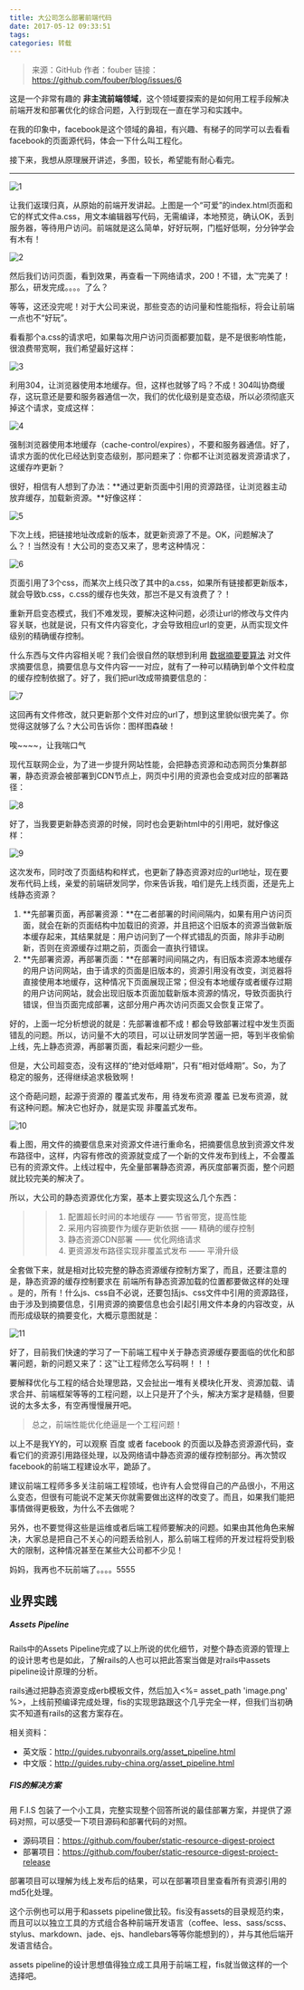 ```yaml
---
title: 大公司怎么部署前端代码
date: 2017-05-12 09:33:51
tags:
categories: 转载
---
```


>来源：GitHub
>作者：fouber
>链接：https://github.com/fouber/blog/issues/6

这是一个非常有趣的 **非主流前端领域**，这个领域要探索的是如何用工程手段解决前端开发和部署优化的综合问题，入行到现在一直在学习和实践中。

在我的印象中，facebook是这个领域的鼻祖，有兴趣、有梯子的同学可以去看看facebook的页面源代码，体会一下什么叫工程化。

接下来，我想从原理展开讲述，多图，较长，希望能有耐心看完。

----

![1](https://raw.githubusercontent.com/fouber/blog/master/assets/resource/01.png)

让我们返璞归真，从原始的前端开发讲起。上图是一个“可爱”的index.html页面和它的样式文件a.css，用文本编辑器写代码，无需编译，本地预览，确认OK，丢到服务器，等待用户访问。前端就是这么简单，好好玩啊，门槛好低啊，分分钟学会有木有！

![2](https://raw.githubusercontent.com/fouber/blog/master/assets/resource/02.png)

然后我们访问页面，看到效果，再查看一下网络请求，200！不错，太™完美了！那么，研发完成。。。。了么？

等等，这还没完呢！对于大公司来说，那些变态的访问量和性能指标，将会让前端一点也不“好玩”。

看看那个a.css的请求吧，如果每次用户访问页面都要加载，是不是很影响性能，很浪费带宽啊，我们希望最好这样：

![3](https://raw.githubusercontent.com/fouber/blog/master/assets/resource/03.png)

利用304，让浏览器使用本地缓存。但，这样也就够了吗？不成！304叫协商缓存，这玩意还是要和服务器通信一次，我们的优化级别是变态级，所以必须彻底灭掉这个请求，变成这样：

![4](https://raw.githubusercontent.com/fouber/blog/master/assets/resource/04.png)

强制浏览器使用本地缓存（cache-control/expires），不要和服务器通信。好了，请求方面的优化已经达到变态级别，那问题来了：你都不让浏览器发资源请求了，这缓存咋更新？

很好，相信有人想到了办法：**通过更新页面中引用的资源路径，让浏览器主动放弃缓存，加载新资源。**好像这样：

![5](https://raw.githubusercontent.com/fouber/blog/master/assets/resource/05.png)

下次上线，把链接地址改成新的版本，就更新资源了不是。OK，问题解决了么？！当然没有！大公司的变态又来了，思考这种情况：

![6](https://raw.githubusercontent.com/fouber/blog/master/assets/resource/07.png)

页面引用了3个css，而某次上线只改了其中的a.css，如果所有链接都更新版本，就会导致b.css，c.css的缓存也失效，那岂不是又有浪费了？！

重新开启变态模式，我们不难发现，要解决这种问题，必须让url的修改与文件内容关联，也就是说，只有文件内容变化，才会导致相应url的变更，从而实现文件级别的精确缓存控制。

什么东西与文件内容相关呢？我们会很自然的联想到利用 [数据摘要要算法](http://baike.baidu.com/view/10961371.htm) 对文件求摘要信息，摘要信息与文件内容一一对应，就有了一种可以精确到单个文件粒度的缓存控制依据了。好了，我们把url改成带摘要信息的：

![7](https://raw.githubusercontent.com/fouber/blog/master/assets/resource/08.png)

这回再有文件修改，就只更新那个文件对应的url了，想到这里貌似很完美了。你觉得这就够了么？大公司告诉你：图样图森破！

唉~~~~，让我喘口气

现代互联网企业，为了进一步提升网站性能，会把静态资源和动态网页分集群部署，静态资源会被部署到CDN节点上，网页中引用的资源也会变成对应的部署路径：

![8](https://raw.githubusercontent.com/fouber/blog/master/assets/resource/09.png)

好了，当我要更新静态资源的时候，同时也会更新html中的引用吧，就好像这样：

![9](https://raw.githubusercontent.com/fouber/blog/master/assets/resource/10.png)

这次发布，同时改了页面结构和样式，也更新了静态资源对应的url地址，现在要发布代码上线，亲爱的前端研发同学，你来告诉我，咱们是先上线页面，还是先上线静态资源？

1. **先部署页面，再部署资源：**在二者部署的时间间隔内，如果有用户访问页面，就会在新的页面结构中加载旧的资源，并且把这个旧版本的资源当做新版本缓存起来，其结果就是：用户访问到了一个样式错乱的页面，除非手动刷新，否则在资源缓存过期之前，页面会一直执行错误。
2. **先部署资源，再部署页面：**在部署时间间隔之内，有旧版本资源本地缓存的用户访问网站，由于请求的页面是旧版本的，资源引用没有改变，浏览器将直接使用本地缓存，这种情况下页面展现正常；但没有本地缓存或者缓存过期的用户访问网站，就会出现旧版本页面加载新版本资源的情况，导致页面执行错误，但当页面完成部署，这部分用户再次访问页面又会恢复正常了。


好的，上面一坨分析想说的就是：先部署谁都不成！都会导致部署过程中发生页面错乱的问题。所以，访问量不大的项目，可以让研发同学苦逼一把，等到半夜偷偷上线，先上静态资源，再部署页面，看起来问题少一些。

但是，大公司超变态，没有这样的“绝对低峰期”，只有“相对低峰期”。So，为了稳定的服务，还得继续追求极致啊！

这个奇葩问题，起源于资源的 覆盖式发布，用 待发布资源 覆盖 已发布资源，就有这种问题。解决它也好办，就是实现 非覆盖式发布。

![10](https://raw.githubusercontent.com/fouber/blog/master/assets/resource/11.png)

看上图，用文件的摘要信息来对资源文件进行重命名，把摘要信息放到资源文件发布路径中，这样，内容有修改的资源就变成了一个新的文件发布到线上，不会覆盖已有的资源文件。上线过程中，先全量部署静态资源，再灰度部署页面，整个问题就比较完美的解决了。

所以，大公司的静态资源优化方案，基本上要实现这么几个东西：

>>1. 配置超长时间的本地缓存 —— 节省带宽，提高性能
>>2. 采用内容摘要作为缓存更新依据 —— 精确的缓存控制
>>3. 静态资源CDN部署 —— 优化网络请求
>>4. 更资源发布路径实现非覆盖式发布 —— 平滑升级

全套做下来，就是相对比较完整的静态资源缓存控制方案了，而且，还要注意的是，静态资源的缓存控制要求在 前端所有静态资源加载的位置都要做这样的处理 。是的，所有！什么js、css自不必说，还要包括js、css文件中引用的资源路径，由于涉及到摘要信息，引用资源的摘要信息也会引起引用文件本身的内容改变，从而形成级联的摘要变化，大概示意图就是：

![11](https://raw.githubusercontent.com/fouber/blog/master/assets/resource/14.png)

好了，目前我们快速的学习了一下前端工程中关于静态资源缓存要面临的优化和部署问题，新的问题又来了：这™让工程师怎么写码啊！！！

要解释优化与工程的结合处理思路，又会扯出一堆有关模块化开发、资源加载、请求合并、前端框架等等的工程问题，以上只是开了个头，解决方案才是精髓，但要说的太多太多，有空再慢慢展开吧。

>总之，前端性能优化绝逼是一个工程问题！

以上不是我YY的，可以观察 百度 或者 facebook 的页面以及静态资源源代码，查看它们的资源引用路径处理，以及网络请中静态资源的缓存控制部分。再次赞叹facebook的前端工程建设水平，跪舔了。

建议前端工程师多多关注前端工程领域，也许有人会觉得自己的产品很小，不用这么变态，但很有可能说不定某天你就需要做出这样的改变了。而且，如果我们能把事情做得更极致，为什么不去做呢？

另外，也不要觉得这些是运维或者后端工程师要解决的问题。如果由其他角色来解决，大家总是把自己不关心的问题丢给别人，那么前端工程师的开发过程将受到极大的限制，这种情况甚至在某些大公司都不少见！

妈妈，我再也不玩前端了。。。。5555

## 业界实践

##### Assets Pipeline

Rails中的Assets Pipeline完成了以上所说的优化细节，对整个静态资源的管理上的设计思考也是如此，了解rails的人也可以把此答案当做是对rails中assets pipeline设计原理的分析。

rails通过把静态资源变成erb模板文件，然后加入<%= asset_path 'image.png' %>，上线前预编译完成处理，fis的实现思路跟这个几乎完全一样，但我们当初确实不知道有rails的这套方案存在。

相关资料：

* 英文版：http://guides.rubyonrails.org/asset_pipeline.html
* 中文版：http://guides.ruby-china.org/asset_pipeline.html

##### FIS的解决方案

用 F.I.S 包装了一个小工具，完整实现整个回答所说的最佳部署方案，并提供了源码对照，可以感受一下项目源码和部署代码的对照。

* 源码项目：https://github.com/fouber/static-resource-digest-project
* 部署项目：https://github.com/fouber/static-resource-digest-project-release

部署项目可以理解为线上发布后的结果，可以在部署项目里查看所有资源引用的md5化处理。

这个示例也可以用于和assets pipeline做比较。fis没有assets的目录规范约束，而且可以以独立工具的方式组合各种前端开发语言（coffee、less、sass/scss、stylus、markdown、jade、ejs、handlebars等等你能想到的），并与其他后端开发语言结合。

assets pipeline的设计思想值得独立成工具用于前端工程，fis就当做这样的一个选择吧。



